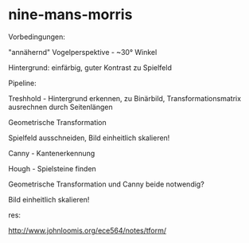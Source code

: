 # nine-mans-morris

Vorbedingungen:

"annähernd" Vogelperspektive - ~30° Winkel

Hintergrund: einfärbig, guter Kontrast zu Spielfeld

Pipeline:

Treshhold - Hintergrund erkennen, zu Binärbild, Transformationsmatrix ausrechnen durch Seitenlängen

Geometrische Transformation

Spielfeld ausschneiden, Bild einheitlich skalieren!

Canny - Kantenerkennung

Hough - Spielsteine finden

Geometrische Transformation und Canny beide notwendig?

Bild einheitlich skalieren!


res:

http://www.johnloomis.org/ece564/notes/tform/